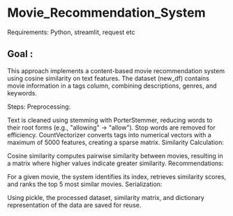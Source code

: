 # Movie_Recommendation_System
 Requirements: Python, ﻿streamlit, request etc
## Goal : 

This approach implements a content-based movie recommendation system using cosine similarity on text features. The dataset (new_df) contains movie information in a tags column, combining descriptions, genres, and keywords.

Steps:
Preprocessing:

Text is cleaned using stemming with PorterStemmer, reducing words to their root forms (e.g., "allowing" → "allow"). Stop words are removed for efficiency.
CountVectorizer converts tags into numerical vectors with a maximum of 5000 features, creating a sparse matrix.
Similarity Calculation:

Cosine similarity computes pairwise similarity between movies, resulting in a matrix where higher values indicate greater similarity.
Recommendations:

For a given movie, the system identifies its index, retrieves similarity scores, and ranks the top 5 most similar movies.
Serialization:

Using pickle, the processed dataset, similarity matrix, and dictionary representation of the data are saved for reuse.
